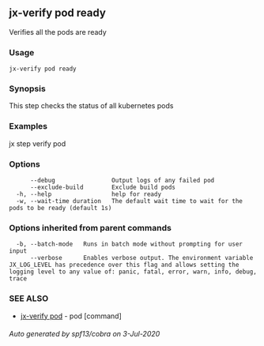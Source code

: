 ## jx-verify pod ready

Verifies all the pods are ready

### Usage

```
jx-verify pod ready
```

### Synopsis

This step checks the status of all kubernetes pods

### Examples

  jx step verify pod

### Options

```
      --debug                Output logs of any failed pod
      --exclude-build        Exclude build pods
  -h, --help                 help for ready
  -w, --wait-time duration   The default wait time to wait for the pods to be ready (default 1s)
```

### Options inherited from parent commands

```
  -b, --batch-mode   Runs in batch mode without prompting for user input
      --verbose      Enables verbose output. The environment variable JX_LOG_LEVEL has precedence over this flag and allows setting the logging level to any value of: panic, fatal, error, warn, info, debug, trace
```

### SEE ALSO

* [jx-verify pod](jx-verify_pod.md)	 - pod [command]

###### Auto generated by spf13/cobra on 3-Jul-2020
